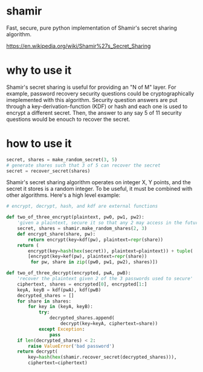 # shamir

Fast, secure, pure python implementation of Shamir's secret sharing algorithm.

https://en.wikipedia.org/wiki/Shamir%27s_Secret_Sharing


# why to use it

Shamir's secret sharing is useful for providing an "N of M" layer.
For example, password recovery security questions could be cryptographically
imeplemented with this algorithm.  Security question answers are
put through a key-derivation-function (KDF) or hash and each one is used to
encrypt a different secret.  Then, the answer to any say 5 of 11 security
questions would be enouch to recover the secret.

# how to use it

```python
secret, shares = make_random_secret(3, 5)
# generate shares such that 3 of 5 can recover the secret
secret = recover_secret(shares)
```

Shamir's secret sharing algorithm operates on integer X, Y points,
and the secret it stores is a random integer.  To be useful, it must be
combined with other algorithms.  Here's a high level example:

```python
# encrypt, decrypt, hash, and kdf are external functions

def two_of_three_encrypt(plaintext, pw0, pw1, pw2):
    'given a plaintext, secure it so that any 2 may access in the future'
    secret, shares = shamir.make_random_shares(2, 3)
    def encrypt_share(share, pw):
        return encrypt(key=kdf(pw), plaintext=repr(share))
    return (
        encrypt(key=hash(hex(secret)), plaintext=plaintext)) + tuple(
        [encrypt(key=kef(pw), plaintext=repr(share))
         for pw, share in zip((pw0, pw1, pw2), shares)])

def two_of_three_decrypt(encrypted, pwA, pwB):
    'recover the plaintext given 2 of the 3 passwords used to secure'
    ciphertext, shares = encrypted[0], encrypted[1:]
    keyA, keyB = kdf(pwA), kdf(pwB)
    decrypted_shares = []
    for share in shares:
        for key in (keyA, keyB):
            try:
                decrypted_shares.append(
                    decrypt(key=keyA, ciphertext=share))
            except Exception:
                pass
    if len(decrypted_shares) < 2:
        raise ValueError('bad password')
    return decrypt(
        key=hash(hex(shamir.recover_secret(decrypted_shares))),
        ciphertext=ciphertext)

```

